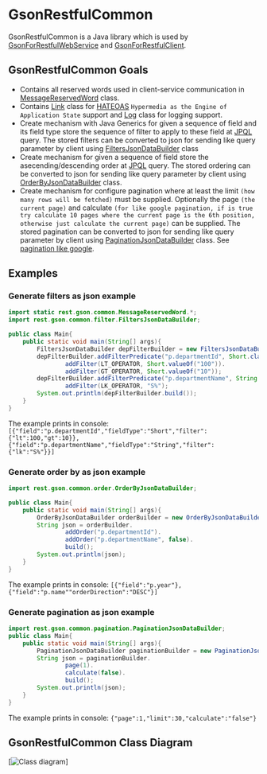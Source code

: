 # GsonRestfulCommon
GsonRestfulCommon is a Java library which is used by [GsonForRestfulWebService](https://github.com/alexescalonafernandez/GsonForRestful/tree/master/GsonForRestfulWebService/README.md) and [GsonForRestfulClient](https://github.com/alexescalonafernandez/GsonForRestful/tree/master/GsonForRestfulClient/README.md). 

## GsonRestfulCommon Goals
* Contains all reserved words used in client-service communication in [MessageReservedWord](https://github.com/alexescalonafernandez/GsonForRestful/tree/master/GsonRestfulCommon/src/rest/gson/common/MessageReservedWord.java) class.
* Contains [Link](https://github.com/alexescalonafernandez/GsonForRestful/tree/master/GsonRestfulCommon/src/rest/gson/common/Link.java) class for [HATEOAS](https://en.wikipedia.org/wiki/HATEOAS) `Hypermedia as the Engine of Application State` support and [Log](https://github.com/alexescalonafernandez/GsonForRestful/tree/master/GsonRestfulCommon/src/rest/gson/common/Log.java) class for logging support.
* Create mechanism with Java Generics for given a sequence of field and its field type store the sequence of filter to apply to these field at [JPQL](https://en.wikipedia.org/wiki/Java_Persistence_Query_Language) query. The stored filters can be converted to json for sending like query parameter by client using [FiltersJsonDataBuilder](https://github.com/alexescalonafernandez/GsonForRestful/tree/master/GsonRestfulCommon/src/rest/gson/common/filter/FiltersJsonDataBuilder.java) class
* Create mechanism for given a sequence of field store the asecending/descending order at [JPQL](https://en.wikipedia.org/wiki/Java_Persistence_Query_Language) query. The stored ordering can be converted to json for sending like query parameter by client using [OrderByJsonDataBuilder](https://github.com/alexescalonafernandez/GsonForRestful/tree/master/GsonRestfulCommon/src/rest/gson/common/order/OrderByJsonDataBuilder.java) class.
* Create mechanism for configure pagination where at least the limit `(how many rows will be fetched)` must be supplied. Optionally the page `(the current page)` and calculate `(for like google pagination, if is true try calculate 10 pages where the current page is the 6th position, otherwise just calculate the current page)` can be supplied. The stored pagination can be converted to json for sending like query parameter by client using [PaginationJsonDataBuilder](https://github.com/alexescalonafernandez/GsonForRestful/tree/master/GsonRestfulCommon/src/rest/gson/common/pagination/PaginationJsonDataBuilder.java) class. See [pagination like google](http://jasonwatmore.com/post/2015/10/30/ASPNET-MVC-Pagination-Example-with-Logic-like-Google.aspx).

## Examples
### Generate filters as json example
```java
import static rest.gson.common.MessageReservedWord.*;
import rest.gson.common.filter.FiltersJsonDataBuilder;

public class Main{
    public static void main(String[] args){
        FiltersJsonDataBuilder depFilterBuilder = new FiltersJsonDataBuilder();
        depFilterBuilder.addFilterPredicate("p.departmentId", Short.class).
                addFilter(LT_OPERATOR, Short.valueOf("100")).
                addFilter(GT_OPERATOR, Short.valueOf("10"));
        depFilterBuilder.addFilterPredicate("p.departmentName", String.class).
                addFilter(LK_OPERATOR, "S%");
        System.out.println(depFilterBuilder.build());
    }
}
```
The example prints in console: `[{"field":"p.departmentId","fieldType":"Short","filter":{"lt":100,"gt":10}},{"field":"p.departmentName","fieldType":"String","filter":{"lk":"S%"}}]`

### Generate order by as json example
```java
import rest.gson.common.order.OrderByJsonDataBuilder;

public class Main{
    public static void main(String[] args){
        OrderByJsonDataBuilder orderBuilder = new OrderByJsonDataBuilder();
        String json = orderBuilder.
                addOrder("p.departmentId").
                addOrder("p.departmentName", false).
                build();
        System.out.println(json);
    }
}
```
The example prints in console: `[{"field":"p.year"},{"field":"p.name""orderDirection":"DESC"}]`

### Generate pagination as json example
```java
import rest.gson.common.pagination.PaginationJsonDataBuilder;
public class Main{
    public static void main(String[] args){
        PaginationJsonDataBuilder paginationBuilder = new PaginationJsonDataBuilder(30);
        String json = paginationBuilder.
                page(1).
                calculate(false).
                build();
        System.out.println(json);
    }
}
```
The example prints in console: `{"page":1,"limit":30,"calculate":"false"}`

## GsonRestfulCommon Class Diagram
[![Class diagram](https://github.com/alexescalonafernandez/GsonForRestful/tree/master/GsonRestfulCommon/GsonRestfulCommon.jpg)]
